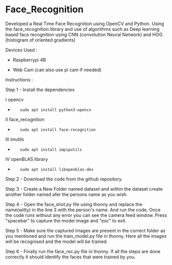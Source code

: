 # Face_Recognition
Developed a Real Time Face Recognition using OpenCV and Python.
Using the face_recognition library and use of algorithms such as Deep learning based face recognition using CNN (convolution Neural Network) and HOG (histogram of oriented gradients)

Devices Used :

* Raspberrypi 4B 

* Web Cam (can also use pi cam if needed)

Instructions : 

Step 1 - Install the dependencies 
          
I  opencv 
*        sudo apt install python3-opencv
          
II  face_recognition
*        sudo apt install face-recognition
          
III  imutils
*        sudo apt install impiputils

IV  openBLAS library
*        sudo apt install libopenblas-dev

Step 2 - Download the code from the github repository. 

Step 3 - Create a New Folder named dataset and within the dataset create another folder named afer the persons name as you wish.

Step 4 - Open the face_shot.py file using thonny and replace the name(witty) in the line 3 with the person's name. And run the code. Once the code runs without any error you can see the camera feed window. Press "spacebar" to capture the model image and "esc" to exit.

Step 5 - Make sure the captured images are present in the correct folder as you mentioned and run the train_model.py file in thonny. Here all the images will be recognised and the model will be trained.

Step 6 - Finally run the face_rec.py file in thonny. If all the steps are done correctly it should identify the faces that were trained by you.
